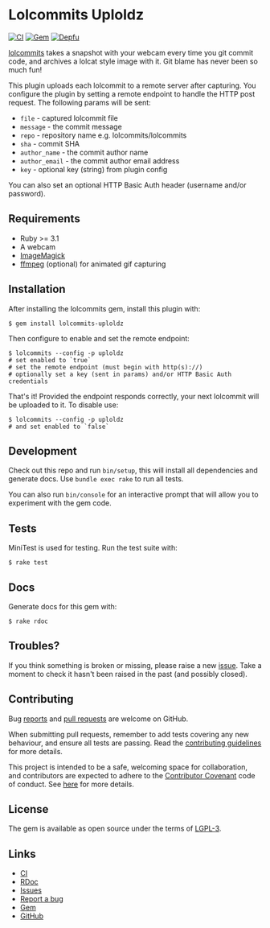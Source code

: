 # Lolcommits Uploldz

[![CI](https://img.shields.io/github/actions/workflow/status/lolcommits/lolcommits-uploldz/ci.yml?branch=main&style=flat&label=CI)](https://github.com/lolcommits/lolcommits-uploldz/actions/workflows/ci.yml)
[![Gem](https://img.shields.io/gem/v/lolcommits-uploldz.svg?style=flat)](http://rubygems.org/gems/lolcommits-uploldz)
[![Depfu](https://img.shields.io/depfu/lolcommits/lolcommits-uploldz.svg?style=flat)](https://depfu.com/github/lolcommits/lolcommits-uploldz)

[lolcommits](https://lolcommits.github.io/) takes a snapshot with your webcam
every time you git commit code, and archives a lolcat style image with it. Git
blame has never been so much fun!

This plugin uploads each lolcommit to a remote server after capturing.  You
configure the plugin by setting a remote endpoint to handle the HTTP post
request. The following params will be sent:

* `file` - captured lolcommit file
* `message` - the commit message
* `repo` - repository name e.g. lolcommits/lolcommits
* `sha` - commit SHA
* `author_name` - the commit author name
* `author_email` - the commit author email address
* `key` - optional key (string) from plugin config

You can also set an optional HTTP Basic Auth header (username and/or password).

## Requirements

* Ruby >= 3.1
* A webcam
* [ImageMagick](http://www.imagemagick.org)
* [ffmpeg](https://www.ffmpeg.org) (optional) for animated gif capturing

## Installation

After installing the lolcommits gem, install this plugin with:

    $ gem install lolcommits-uploldz

Then configure to enable and set the remote endpoint:

    $ lolcommits --config -p uploldz
    # set enabled to `true`
    # set the remote endpoint (must begin with http(s)://)
    # optionally set a key (sent in params) and/or HTTP Basic Auth credentials

That's it! Provided the endpoint responds correctly, your next lolcommit will be
uploaded to it. To disable use:

    $ lolcommits --config -p uploldz
    # and set enabled to `false`

## Development

Check out this repo and run `bin/setup`, this will install all dependencies and
generate docs. Use `bundle exec rake` to run all tests.

You can also run `bin/console` for an interactive prompt that will allow you to
experiment with the gem code.

## Tests

MiniTest is used for testing. Run the test suite with:

    $ rake test

## Docs

Generate docs for this gem with:

    $ rake rdoc

## Troubles?

If you think something is broken or missing, please raise a new
[issue](https://github.com/lolcommits/lolcommits-uploldz/issues). Take a moment
to check it hasn't been raised in the past (and possibly closed).

## Contributing

Bug [reports](https://github.com/lolcommits/lolcommits-uploldz/issues) and [pull
requests](https://github.com/lolcommits/lolcommits-uploldz/pulls) are welcome on
GitHub.

When submitting pull requests, remember to add tests covering any new behaviour,
and ensure all tests are passing. Read the [contributing
guidelines](https://github.com/lolcommits/lolcommits-loltext/blob/master/CONTRIBUTING.md)
for more details.

This project is intended to be a safe, welcoming space for collaboration, and
contributors are expected to adhere to the [Contributor
Covenant](http://contributor-covenant.org) code of conduct.  See
[here](https://github.com/lolcommits/lolcommits-uploldz/blob/master/CODE_OF_CONDUCT.md)
for more details.

## License

The gem is available as open source under the terms of
[LGPL-3](https://opensource.org/licenses/LGPL-3.0).

## Links

* [CI](https://github.com/lolcommits/lolcommits-uploldz/actions/workflows/ci.yml)
* [RDoc](https://rubydoc.info/gems/lolcommits-uploldz)
* [Issues](http://github.com/lolcommits/lolcommits-uploldz/issues)
* [Report a bug](http://github.com/lolcommits/lolcommits-uploldz/issues/new)
* [Gem](http://rubygems.org/gems/lolcommits-uploldz)
* [GitHub](https://github.com/lolcommits/lolcommits-uploldz)
